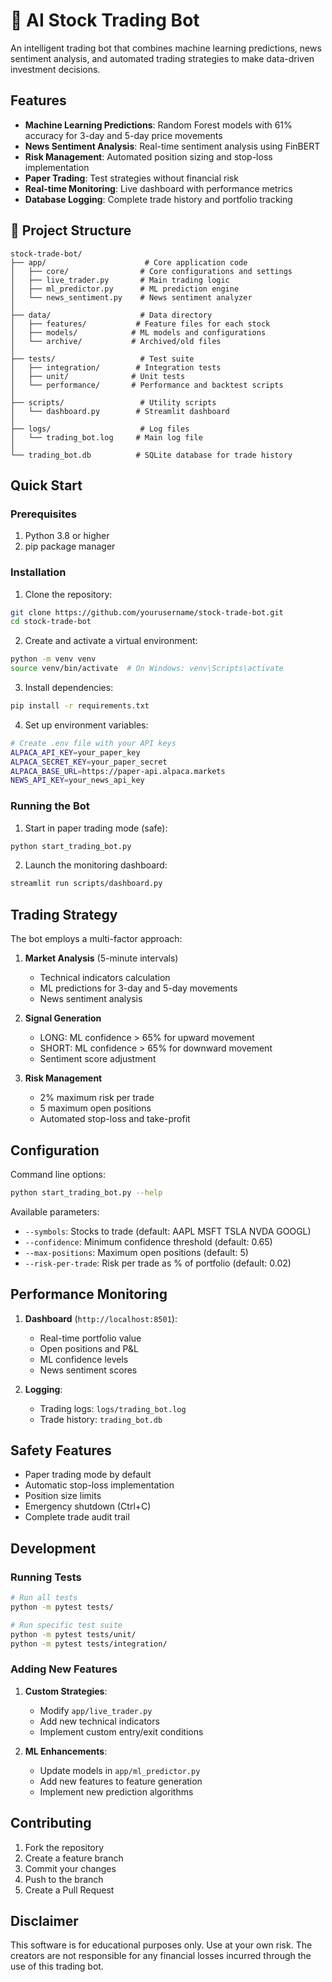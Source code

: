 # 🤖 AI Stock Trading Bot

An intelligent trading bot that combines machine learning predictions, news sentiment analysis, and automated trading strategies to make data-driven investment decisions.

## Features

- **Machine Learning Predictions**: Random Forest models with 61% accuracy for 3-day and 5-day price movements
- **News Sentiment Analysis**: Real-time sentiment analysis using FinBERT
- **Risk Management**: Automated position sizing and stop-loss implementation
- **Paper Trading**: Test strategies without financial risk
- **Real-time Monitoring**: Live dashboard with performance metrics
- **Database Logging**: Complete trade history and portfolio tracking

## 📁 Project Structure

```
stock-trade-bot/
├── app/                      # Core application code
│   ├── core/                # Core configurations and settings
│   ├── live_trader.py       # Main trading logic
│   ├── ml_predictor.py      # ML prediction engine
│   └── news_sentiment.py    # News sentiment analyzer
│
├── data/                    # Data directory
│   ├── features/           # Feature files for each stock
│   ├── models/            # ML models and configurations
│   └── archive/           # Archived/old files
│
├── tests/                   # Test suite
│   ├── integration/        # Integration tests
│   ├── unit/              # Unit tests
│   └── performance/       # Performance and backtest scripts
│
├── scripts/                 # Utility scripts
│   └── dashboard.py        # Streamlit dashboard
│
├── logs/                    # Log files
│   └── trading_bot.log     # Main log file
│
└── trading_bot.db          # SQLite database for trade history
```

## Quick Start

### Prerequisites

1. Python 3.8 or higher
2. pip package manager

### Installation

1. Clone the repository:

```bash
git clone https://github.com/yourusername/stock-trade-bot.git
cd stock-trade-bot
```

2. Create and activate a virtual environment:

```bash
python -m venv venv
source venv/bin/activate  # On Windows: venv\Scripts\activate
```

3. Install dependencies:

```bash
pip install -r requirements.txt
```

4. Set up environment variables:

```bash
# Create .env file with your API keys
ALPACA_API_KEY=your_paper_key
ALPACA_SECRET_KEY=your_paper_secret
ALPACA_BASE_URL=https://paper-api.alpaca.markets
NEWS_API_KEY=your_news_api_key
```

### Running the Bot

1. Start in paper trading mode (safe):

```bash
python start_trading_bot.py
```

2. Launch the monitoring dashboard:

```bash
streamlit run scripts/dashboard.py
```

## Trading Strategy

The bot employs a multi-factor approach:

1. **Market Analysis** (5-minute intervals)

   - Technical indicators calculation
   - ML predictions for 3-day and 5-day movements
   - News sentiment analysis

2. **Signal Generation**

   - LONG: ML confidence > 65% for upward movement
   - SHORT: ML confidence > 65% for downward movement
   - Sentiment score adjustment

3. **Risk Management**
   - 2% maximum risk per trade
   - 5 maximum open positions
   - Automated stop-loss and take-profit

## Configuration

Command line options:

```bash
python start_trading_bot.py --help
```

Available parameters:

- `--symbols`: Stocks to trade (default: AAPL MSFT TSLA NVDA GOOGL)
- `--confidence`: Minimum confidence threshold (default: 0.65)
- `--max-positions`: Maximum open positions (default: 5)
- `--risk-per-trade`: Risk per trade as % of portfolio (default: 0.02)

## Performance Monitoring

1. **Dashboard** (`http://localhost:8501`):

   - Real-time portfolio value
   - Open positions and P&L
   - ML confidence levels
   - News sentiment scores

2. **Logging**:
   - Trading logs: `logs/trading_bot.log`
   - Trade history: `trading_bot.db`

## Safety Features

- Paper trading mode by default
- Automatic stop-loss implementation
- Position size limits
- Emergency shutdown (Ctrl+C)
- Complete trade audit trail

## Development

### Running Tests

```bash
# Run all tests
python -m pytest tests/

# Run specific test suite
python -m pytest tests/unit/
python -m pytest tests/integration/
```

### Adding New Features

1. **Custom Strategies**:

   - Modify `app/live_trader.py`
   - Add new technical indicators
   - Implement custom entry/exit conditions

2. **ML Enhancements**:
   - Update models in `app/ml_predictor.py`
   - Add new features to feature generation
   - Implement new prediction algorithms

## Contributing

1. Fork the repository
2. Create a feature branch
3. Commit your changes
4. Push to the branch
5. Create a Pull Request

## Disclaimer

This software is for educational purposes only. Use at your own risk. The creators are not responsible for any financial losses incurred through the use of this trading bot.
